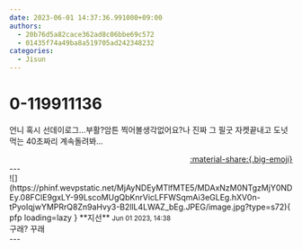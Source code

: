 ```yaml
---
date: 2023-06-01 14:37:36.991000+09:00
authors:
  - 20b76d5a82cace362ad8c06bbe69c572
  - 01435f74a49ba8a519705ad242348232
categories:
  - Jisun
---
```


# 0-119911136

<div class="post-container" markdown="1">
<div class="content-container md-sidebar__scrollwrap" markdown="1">

언니 혹시 선데이로그...부활?암튼 찍어볼생각없어요?나 진짜 그 필굿 자켓끝내고 도넛먹는 40초짜리 계속돌려봐...

</div>
</div>

<div style="text-align: right;" markdown="1">
<a href="https://weverse.io/fromis9/fanpost/0-119911136" style="text-align: right;">:material-share:{.big-emoji}</a>
</div>
---

<div class="comments-container md-sidebar__scrollwrap" markdown="1">
<div class="comment" markdown="1">
<div class='id-container' markdown="1">
![](https://phinf.wevpstatic.net/MjAyNDEyMTlfMTE5/MDAxNzM0NTgzMjY0NDEy.08FClE9gxLY-99LscoMUgQbKnrVicLFFWSqmAi3eGLEg.hXV0n-tPyoIqjwYMPRrQ8Zn9aHvy3-B2llL4LWAZ_bEg.JPEG/image.jpg?type=s72){ pfp loading=lazy }
**<span class="artist">지선</span>** <small>Jun 01 2023, 14:38</small><br>
</div>
<div class='comment-body' markdown="1">
구래? 꾸래
</div>
</div>
</div>
---
